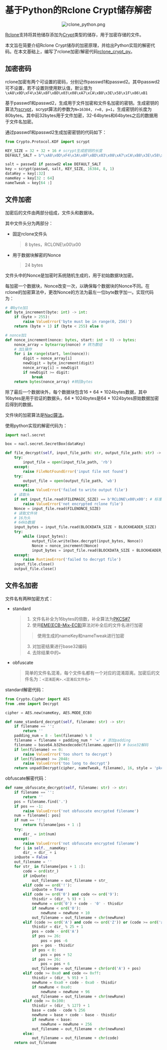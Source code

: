 # 基于Python的Rclone Crypt储存解密


<div style="text-align: center;">
    <img src="/blog_images/rclone_python.png" alt="rclone_python.png">
</div>

[Rclone](https://rclone.org/)支持将其他储存添加为[Crypt](https://rclone.org/crypt/)类型的储存，用于加密存储的文件。

本文旨在简要介绍Rclone Crypt储存的加密原理，并给出Python实现的解密代码。在本文基础上，编写了rclone加密/解密代码[rclone_crypt_py](https://github.com/Ftbom/rclone_crypt_py)。

## 加密密码

rclone加密有两个可设置的密码，分别记作passwd1和passwd2。其中passwd2可不设置，若不设置则使用默认值，默认值为`\xA8\x0D\xF4\x3A\x8F\xBD\x03\x08\xA7\xCA\xB8\x3E\x58\x1F\x86\xB1`

基于passwd1和passwd2，生成用于文件加密和文件名加密的密钥。生成密钥的算法为[scrypt](https://en.wikipedia.org/wiki/Scrypt)，scrypt算法的参数为`N=16384, r=8, p=1`，生成密钥的长度为80bytes。其中前32bytes用于文件加密，32-64bytes和64bytes之后的数据用于文件名加密。

通过passwd1和passwd2生成加密密钥的代码如下：

```python
from Crypto.Protocol.KDF import scrypt

KEY_SIZE = 32 + 32 + 16 # scrypt生成密钥的长度
DEFAULT_SALT = b"\xA8\x0D\xF4\x3A\x8F\xBD\x03\x08\xA7\xCA\xB8\x3E\x58\x1F\x86\xB1" # rclone默认salt

salt = passwd2 if passwd2 else DEFAULT_SALT
key = scrypt(passwd, salt, KEY_SIZE, 16384, 8, 1)
dataKey = key[:32]
nameKey = key[32 : 64]
nameTweak = key[64 :]
```

## 文件加密

加密后的文件由两部分组成，文件头和数据块。

其中文件头分为两部分：
* 固定rclone文件头
  >8 bytes，RCLONE\x00\x00
* 用于数据块解密的Nonce
  >24 bytes

文件头中的Nonce是加密时系统随机生成的，用于初始数据块加密。

每加密一个数据块，Nonce改变一次，以确保每个数据块的Nonce不同。在rclone的加密算法中，更改Nonce的方法为最左一位byte数字加一。实现代码为：

```python
# 单byte加1
def byte_increment(byte: int) -> int:
	if (byte > 255):
		raise ValueError('byte must be in range(0, 256)')
	return (byte + 1) if (byte < 255) else 0

# nonce加1
def nonce_increment(nonce: bytes, start: int = 0) -> bytes:
	nonce_array = bytearray(nonce) # 转为数组
	# 加1操作
	for i in range(start, len(nonce)):
		digit = nonce_array[i]
		newDigit = byte_increment(digit)
		nonce_array[i] = newDigit
		if newDigit >= digit:
			break
	return bytes(nonce_array) #转回bytes
```

除了最后一个数据块外，每个数据块包含16 + 64 * 1024bytes数据，其中16bytes是用于验证的数据头，64 * 1024bytes是64 * 1024bytes原始数据加密后得到的数据。

文件块的加密算法是[Nacl算法](https://nacl.cr.yp.to/)。

使用python实现的解密代码为：

```python
import nacl.secret

box = nacl.secret.SecretBox(dataKey)

def file_decrypt(self, input_file_path: str, output_file_path: str) -> None:
	try:
		input_file = open(input_file_path, 'rb')
	except:
		raise FileNotFoundError('input file not found')
	try:
		output_file = open(output_file_path, 'wb')
	except:
		raise ValueError('failed to write output file')
	# 读取头
	if not input_file.read(FILEMAGIC_SIZE) == b'RCLONE\x00\x00': # 标准头
		raise ValueError('not encrypted rclone file')
	Nonce = input_file.read(FILENONCE_SIZE)
	# 读取文件块
	# 16为头
	# 64kb数据
	input_bytes = input_file.read(BLOCKDATA_SIZE + BLOCKHEADER_SIZE)
	try:
		while (input_bytes):
			output_file.write(box.decrypt(input_bytes, Nonce))
			Nonce = nonce_increment(Nonce)
			input_bytes = input_file.read(BLOCKDATA_SIZE + BLOCKHEADER_SIZE)
	except:
		raise RuntimeError('failed to decrypt file')
	input_file.close()
	output_file.close()
```

## 文件名加密

文件名有两种加密方式：
* standard
  >1. 文件名补全为16bytes的倍数，补全算法为[PKCS#7](https://en.wikipedia.org/wiki/PKCS_7)
  >2. 使用[EME(ECB-Mix-ECB)](https://eprint.iacr.org/2003/147.pdf)算法对补全后的文件名进行加密
  >>使用生成的nameKey和nameTweak进行加密
  >3. 对加密结果进行base32编码
  >4. 去除结果中的`=`
* obfuscate
  >简单的文件名混淆，每个文件名都有一个对应的混淆距离。加密后的文件名为：`<混淆距离>.<混淆后文件名>`

standard解密代码：

```python
from Crypto.Cipher import AES
from .eme import Decrypt

cipher = AES.new(nameKey, AES.MODE_ECB)

def name_standard_decrypt(self, filename: str) -> str:
	if filename == '':
		return ''
	padding_num = 8 - len(filename) % 8
	filename = filename + padding_num * '=' # 添加padding
	filename = base64.b32hexdecode(filename.upper()) # base32解码
	if len(filename) == 0:
		raise ValueError('too short to decrypt')
	if len(filename) >= 2048:
		raise ValueError('too long to decrypt')
	return unpad(Decrypt(cipher, nameTweak, filename), 16, style = 'pkcs7').decode('utf-8') # EME解密
```

obfuscate解密代码：

```python
def name_obfuscate_decrypt(self, filename: str) -> str:
	if filename == '':
		return ''
	pos = filename.find('.')
	if pos == -1:
		raise ValueError('not obfuscate encrypted filename')
	num = filename[: pos]
	if num == '!':
		return filename[pos + 1 :]
	try:
		dir_ = int(num)
	except:
		raise ValueError('not obfuscate encrypted filename')
	for i in self.__nameKey:
		dir_ = dir_ + i
	inQuote = False
	out_filename = ''
	for str_ in filename[pos + 1 :]:
		code = ord(str_)
		if inQuote:
			out_filename = out_filename + str_
		elif code == ord('!'):
			inQuote = True
		elif code >= ord('0') and code <= ord('9'):
			thisdir = (dir_ % 9) + 1
			newRune = ord('0') + code - '0' - thisdir
			if newRune < ord('0'):
				newRune = newRune + 10
			out_filename = out_filename + chr(newRune)
		elif (code >= ord('A') and code <= ord('Z')) or (code >= ord('a') and code <= ord('z')):
			thisdir = dir_ % 25 + 1
			pos = code - ord('A')
			if pos >= 26:
				pos = pos -6
			pos = pos - thisdir
			if pos < 0:
				pos = pos + 52
			if pos >= 26:
				pos = pos + 6
			out_filename = out_filename + chr(ord('A') + pos)
		elif code >= 0xa0 and code <= 0xff:
			thisdir = (dir_ % 95) + 1
			newRune = 0xa0 + code - 0xa0 - thisdir
			if newRune < 0xa0:
				newRune = newRune + 96
			out_filename = out_filename + chr(newRune)
		elif code >= 0x100:
			thisdir = (dir_ % 127) + 1
			base = code - code % 256
			newRune = base + code - base - thisdir
			if newRune < base:
				newRune = newRune + 256
			out_filename = out_filename + chr(newRune)
		else:
			out_filename = out_filename + chr(code)
	return out_filename
```
